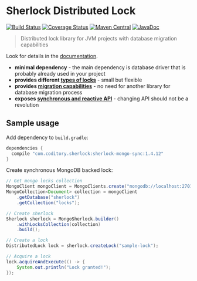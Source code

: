 # Sherlock Distributed Lock
[![Build Status](https://travis-ci.com/coditory/sherlock-distributed-lock.svg?branch=master)](https://travis-ci.com/coditory/sherlock-distributed-lock)
[![Coverage Status](https://coveralls.io/repos/github/coditory/sherlock-distributed-lock/badge.svg)](https://coveralls.io/github/coditory/sherlock-distributed-lock)
[![Maven Central](https://maven-badges.herokuapp.com/maven-central/com.coditory.sherlock/sherlock-api-sync/badge.svg)](https://search.maven.org/search?q=com.coditory.sherlock)
[![JavaDoc](http://www.javadoc.io/badge/com.coditory.sherlock/sherlock-api-sync.svg)](http://www.javadoc.io/doc/com.coditory.sherlock/sherlock-api-sync)

> Distributed lock library for JVM projects with database migration capabilities

Look for details in the [documentation](https://coditory.github.io/sherlock-distributed-lock/).

- **minimal dependency** - the main dependency is database driver that is probably already used in your project
- **provides different [types of locks](https://coditory.github.io/sherlock-distributed-lock/locs)** - small but flexible
- **provides [migration capabilities](https://coditory.github.io/sherlock-distributed-lock/migrator)** - no need for another library for database migration process
- **exposes [synchronous and reactive API](https://coditory.github.io/sherlock-distributed-lock/api)** - changing API should not be a revolution

## Sample usage

Add dependency to `build.gradle`:
```groovy
dependencies {
  compile "com.coditory.sherlock:sherlock-mongo-sync:1.4.12"
}
```

Create synchronous MongoDB backed lock:
```java
// Get mongo locks collection
MongoClient mongoClient = MongoClients.create("mongodb://localhost:27017/sherlock");
MongoCollection<Document> collection = mongoClient
    .getDatabase("sherlock")
    .getCollection("locks");

// Create sherlock
Sherlock sherlock = MongoSherlock.builder()
    .withLocksCollection(collection)
    .build();

// Create a lock
DistributedLock lock = sherlock.createLock("sample-lock");

// Acquire a lock
lock.acquireAndExecute(() -> {
    System.out.println("Lock granted!");
});
```

